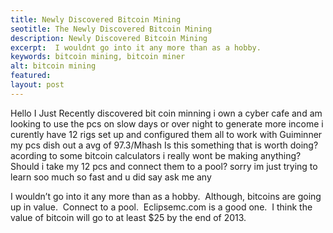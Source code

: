 ```yaml
---
title: Newly Discovered Bitcoin Mining 
seotitle: The Newly Discovered Bitcoin Mining 
description: Newly Discovered Bitcoin Mining 
excerpt:  I wouldnt go into it any more than as a hobby.
keywords: bitcoin mining, bitcoin miner
alt: bitcoin mining
featured: 
layout: post
---
```


Hello I Just Recently discovered bit coin minning i own a cyber cafe and am
  looking to use the pcs on slow days or over night to generate more income i curently
  have 12 rigs set up and configured them all to work with  Guiminner my pcs dish
  out a avg of 97.3/Mhash  Is this something that is worth doing? acording to some
  bitcoin calculators i really wont be making anything? Should i take my 12 pcs and
  connect them to a pool? sorry im just trying to learn soo much so  fast and u did
  say ask me any
  
I wouldn’t go into it any more than as a hobby.  Although, bitcoins are going up in value.  Connect to a pool.  Eclipsemc.com is a good one.  I think the value of bitcoin will go to at least $25 by the end of 2013.

